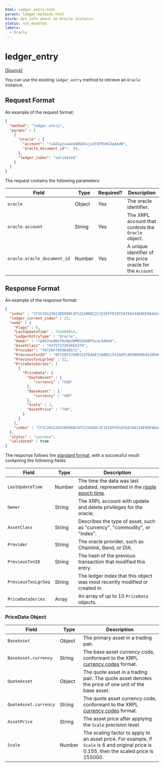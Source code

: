 ```yaml
---
html: ledger_entry.html
parent: ledger-methods.html
blurb: Get info about an Oracle instance.
status: not_enabled
labels:
  - Oracle
---
```

# ledger_entry
[[Source]](https://github.com/XRPLF/rippled/blob/bf6f5294a9b83653888600e78da8650896e9d393/src/ripple/rpc/handlers/LedgerEntry.cpp#L602-L646 "Source")

You can use the existing `ledger_entry` method to retrieve an `Oracle` instance.


## Request Format

An example of the request format:

```json
{
  "method": "ledger_entry",
  "params" : [
    {
      "oracle" : {
        "account": "rsA2LpzuawewSBQXkiju3YQTMzW13pAAdW",
        "oracle_document_id":  34,
      },
      "ledger_index": "validated"
    }
  ]
}
```

The request contains the following parameters:

| Field                       | Type   | Required? | Description |
|-----------------------------|--------|-----------|-------------|
| `oracle`                    | Object | Yes       | The oracle identifier. |
| `oracle.account`            | String | Yes       | The XRPL account that controls the `Oracle` object. |
| `oracle.oracle_document_id` | Number | Yes       | A unique identifier of the price oracle for the `Account` |


## Response Format

An example of the response format:

```json
{
  "index" : "CF2C20122022DE908C4F521A96DC2C1E5EFFD1EFD47AA244E9EE9A442451162E",
  "ledger_current_index" : 23,
  "node" : {
    "Flags" : 0,
    "LastUpdateTime" : 743609014,
    "LedgerEntryType" : "Oracle",
    "Owner" : "rp847ow9WcPmnNpVHMQV5A4BF6vaL9Abm6",
    "AssetClass" : "63757272656E6379",
    "Provider": "70726F7669646572",
    "PreviousTxnID" : "6F120537D0D212FEA6E11A0DCC5410AFCA95BD98D451D046832E6C4C4398164D",
    "PreviousTxnLgrSeq" : 22,
    "PriceDataSeries": [
      {
        "PriceData": {
          "QuoteAsset" : {
             "currency" : "USD"
          },
          "BaseAsset" : {
             "currency" : "XRP"
          },
          "Scale" : 1,
          "AssetPrice" : "740",
        }
      }
    ],
    "index" : "CF2C20122022DE908C4F521A96DC2C1E5EFFD1EFD47AA244E9EE9A442451162E"
  },
  "status" : "success",
  "validated" : true
}
```

The response follows the [standard format](https://xrpl.org/response-formatting.html), with a successful result containing the following fields:

| Field               | Type   | Description |
|---------------------|--------|-------------|
| `LastUpdateTime`    | Number | The time the data was last updated, represented in the [ripple epoch time](https://xrpl.org/basic-data-types.html#specifying-time). |
| `Owner`             | String | The XRPL account with update and delete privileges for the oracle. |
| `AssetClass`        | String | Describes the type of asset, such as "currency", "commodity", or "index". |
| `Provider`          | String | The oracle provider, such as Chainlink, Band, or DIA. |
| `PreviousTxnID`     | String | The hash of the previous transaction that modified this entry. |
| `PreviousTxnLgrSeq` | String | The ledger index that this object was most recently modified or created in. |
| `PriceDataSeries`   | Array  | An array of up to 10 `PriceData` objects. |


### PriceData Object

| Field                 | Type   | Description |
|-----------------------|--------|-------------|
| `BaseAsset`           | Object | The primary asset in a trading pair. |
| `BaseAsset.currency`  | String | The base asset currency code, conformant to the XRPL [currency codes](https://xrpl.org/currency-formats.html#standard-currency-codes) format. |
| `QuoteAsset`          | Object | The quote asset in a trading pair. The quote asset denotes the price of one unit of the base asset. |
| `QuoteAsset.currency` | String | The quote asset currency code, conformant to the XRPL [currency codes](https://xrpl.org/currency-formats.html#standard-currency-codes) format. |
| `AssetPrice`          | String | The asset price after applying the `Scale` precision level. |
| `Scale`               | Number | The scaling factor to apply to an asset price. For example, if `Scale` is 6 and original price is 0.155, then the scaled price is 155000. |